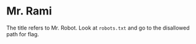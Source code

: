 # Mr. Rami

The title refers to Mr. Robot. Look at `robots.txt` and go to the disallowed path for flag.

